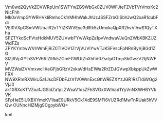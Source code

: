 Vm0wd2QyVkZOVWRpUm1SWFYwZG9WbGx0ZUV0WFJteFZVbTVrVmxKc2NIcFhh
Mk0xVmpGYWRHVkliRmhoCk1rMHhWakJhUzJSSFZrbGlSbVJwQ2xaR1dubFdi
VEI0VXpGSmVWUnJiR2xTYlZKWVEyc3dlRk5zUmxkaQpXR2hvVlhwS1QyTXha
SFZTYkdScFVteHdkMUV5ZUVwbFYwWkpZa1pvVndwaVJuQnZWbXBKZUZWdFZs
ZFYKYmtwWVlrWmFjRlZ0TlVOV1ZrVjVUVlYwVTJKSFVscFpNRnByVjBGd1ZG
SlZjRVpXYlhSVFV6RlZlRk5ZCmFGWUtZbXhhV0ZsclpGTmpSbGwzV2tjNWFV
MVZWalZVVmxwcllXeGFjbGRzV2xkaVdHaE1Wa2RrZDJGVwpXbkppUkZwWFRX
NW9XRmRXWkU5a1JscDFDbFJzV1V0WmExcGhWREZXYzJGR1RsTldiWGg2VjJ0
ak1XRXcKTVZoa1JGSldZa1pLZWxaV1dsZFhSVGxXWlVad1YyVnNXWHBYVkVK
SFpHeE5lUXBXYmxKV1lsaE9URkV5Ck1XdE9SMFl6VUZRd1MwTnRUak5hVVQw
OUNncHlZMjg9CgpybWQ=

kml